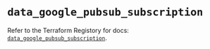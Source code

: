 # `data_google_pubsub_subscription`

Refer to the Terraform Registory for docs: [`data_google_pubsub_subscription`](https://www.terraform.io/docs/providers/google/d/pubsub_subscription).
